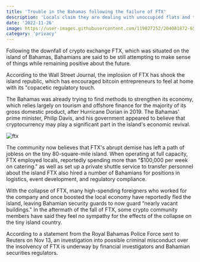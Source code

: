 ```yaml
---
title: 'Trouble in the Bahamas following the failure of FTX'
description: 'Locals claim they are dealing with unoccupied flats and the loss of work prospects supplied by the defunct exchange.'
date: '2022-11-26'
image: https://user-images.githubusercontent.com/119027252/204081872-65a9ce75-8a82-45fa-968f-920cf8b510c0.png
category: 'privacy'
---
```


Following the downfall of crypto exchange FTX, which was situated on the island of Bahamas, Bahamians are said to be still attempting to make sense of things while remaining positive about the future.

According to the Wall Street Journal, the implosion of FTX has shook the island republic, which has encouraged bitcoin entrepreneurs to feel at home with its "copacetic regulatory touch.

The Bahamas was already trying to find methods to strengthen its economy, which relies largely on tourism and offshore finance for the majority of its gross domestic product, after Hurricane Dorian in 2019. The Bahamas' prime minister, Philip Davis, and his government appeared to believe that cryptocurrency may play a significant part in the island's economic revival.

![ftx](https://user-images.githubusercontent.com/119027252/204081984-a7dcedf2-935e-44c6-a92d-9e02a896f3fc.jpg)

The community now believes that FTX's abrupt demise has left a path of jobless on the tiny 80-square-mile island. When operating at full capacity, FTX employed locals, reportedly spending more than "$100,000 per week on catering." as well as set up a private shuttle service to transfer personnel about the island FTX also hired a number of Bahamians for positions in logistics, event development, and regulatory compliance. 

With the collapse of FTX, many high-spending foreigners who worked for the company and once boosted the local economy have reportedly fled the island, leaving Bahamian security guards to now guard “nearly vacant buildings." In the aftermath of the fall of FTX, some crypto community members have said they feel no sympathy for the effects of the collapse on the tiny island country.

According to a statement from the Royal Bahamas Police Force sent to Reuters on Nov 13, an investigation into possible criminal misconduct over the insolvency of FTX is underway by financial investigators and Bahamian securities regulators. 
